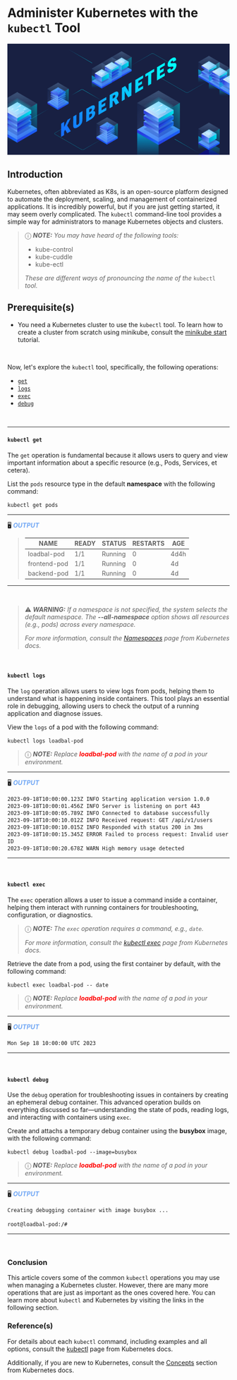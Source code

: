 # Administer Kubernetes with the `kubectl` Tool

![Kubernetes](https://raw.githubusercontent.com/xonixeus/spectrocloud-clone/lenardson-branch/static/kubernetes.png)

## Introduction
Kubernetes, often abbreviated as K8s, is an open-source platform designed to automate the deployment, scaling, and management of containerized applications. It is incredibly powerful, but if you are just getting started, it may seem overly complicated. The `kubectl` command-line tool provides a simple way for administrators to manage Kubernetes objects and clusters.

> &#9432; **_NOTE:_** _You may have heard of the following tools:_
> - kube-control
> - kube-cuddle
> - kube-ectl
>
>_These are different ways of pronouncing the name of the_ `kubectl` _tool._

## Prerequisite(s)
* You need a Kubernetes cluster to use the `kubectl` tool. To learn how to create a cluster from scratch using minikube, consult the [minikube start](https://minikube.sigs.k8s.io/docs/start/) tutorial.

<br>

Now, let's explore the `kubectl` tool, specifically, the following operations:

* [`get`](#kubectl-get)
* [`logs`](#kubectl-logs)
* [`exec`](#kubectl-exec)
* [`debug`](#kubectl-debug)

<br>

---

#### `kubectl get`
The `get` operation is fundamental because it allows users to query and view important information about a specific resource (e.g., Pods, Services, et cetera).

List the `pods` resource type in the default **namespace** with the following command:
```shell
kubectl get pods
```
---
&#128421; <span style="color:#72A8F5">***OUTPUT***</span>

>| NAME         | READY | STATUS  | RESTARTS | AGE  |
>|--------------|-------|---------|----------|------|
>| loadbal-pod  | 1/1   | Running | 0        | 4d4h |
>| frontend-pod | 1/1   | Running | 0        | 4d   |
>| backend-pod  | 1/1   | Running | 0        | 4d   |
---
<br>

>&#9888; **_WARNING:_** _If a namespace is not specified, the system selects the default namespace. The **--all-namespace** option shows all resources (e.g., pods) across every namespace._
> 
> _For more information, consult the [Namespaces](https://kubernetes.io/docs/concepts/overview/working-with-objects/namespaces/) page from Kubernetes docs._

<br>

#### `kubectl logs`
The `log` operation allows users to view logs from pods, helping them to understand what is happening inside containers. This tool plays an essential role in debugging, allowing users to check the output of a running application and diagnose issues.

View the `logs` of a pod with the following command:
```shell
kubectl logs loadbal-pod
```
> &#9432; **_NOTE:_** _Replace <span style="color:red">**loadbal-pod**</span> with the name of a pod in your environment._
---
&#128421; <span style="color:#72A8F5">***OUTPUT***</span>
```text
2023-09-18T10:00:00.123Z INFO Starting application version 1.0.0
2023-09-18T10:00:01.456Z INFO Server is listening on port 443
2023-09-18T10:00:05.789Z INFO Connected to database successfully
2023-09-18T10:00:10.012Z INFO Received request: GET /api/v1/users
2023-09-18T10:00:10.015Z INFO Responded with status 200 in 3ms
2023-09-18T10:00:15.345Z ERROR Failed to process request: Invalid user ID
2023-09-18T10:00:20.678Z WARN High memory usage detected
```
---

<br>

#### `kubectl exec`
The `exec` operation allows a user to issue a command inside a container, helping them interact with running containers for troubleshooting, configuration, or diagnostics.

> &#9432; **_NOTE:_** _The `exec` operation requires a command, e.g., `date`._
> 
> _For more information, consult the [kubectl exec](https://kubernetes.io/docs/reference/kubectl/generated/kubectl_exec/) page from Kubernetes docs._

Retrieve the date from a pod, using the first container by default, with the following command:
```shell
kubectl exec loadbal-pod -- date
```
> &#9432; **_NOTE:_** _Replace <span style="color:red">**loadbal-pod**</span> with the name of a pod in your environment._
---
&#128421; <span style="color:#72A8F5">***OUTPUT***</span>
```text
Mon Sep 18 10:00:00 UTC 2023
```
---

<br>

#### `kubectl debug`
Use the `debug` operation for troubleshooting issues in containers by creating an ephemeral debug container. This advanced operation builds on everything discussed so far—understanding the state of pods, reading logs, and interacting with containers using `exec`.

Create and attachs a temporary debug container using the **busybox** image, with the following command:
```shell
kubectl debug loadbal-pod --image=busybox
```
> &#9432; **_NOTE:_** _Replace <span style="color:red">**loadbal-pod**</span> with the name of a pod in your environment._
> 
---
&#128421; <span style="color:#72A8F5">***OUTPUT***</span>
```text
Creating debugging container with image busybox ...

root@loadbal-pod:/#
```
---

<br>

### Conclusion
This article covers some of the common `kubectl` operations you may use when managing a Kubernetes cluster. However, there are many more operations that are just as important as the ones covered here. You can learn more about `kubectl` and Kubernetes by visiting the links in the following section.<br />

### Reference(s)
For details about each `kubectl` command, including examples and all options, consult the [kubectl](https://kubernetes.io/docs/reference/kubectl/generated/) page from Kubernetes docs.

Additionally, if you are new to Kubernetes, consult the [Concepts](https://kubernetes.io/docs/concepts/) section from Kubernetes docs.